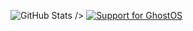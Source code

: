 ![GitHub Stats](https://github-readme-stats.vercel.app/api?username=saku-bruh&theme=radical)
/></a>  <a href="https://t.me/GhostOS_AOSP"> <img src="https://img.shields.io/badge/telegram-Support_Group-informational?style=for-the-badge&labelColor=121217&logo=telegram" alt="Support for GhostOS" /></a>
